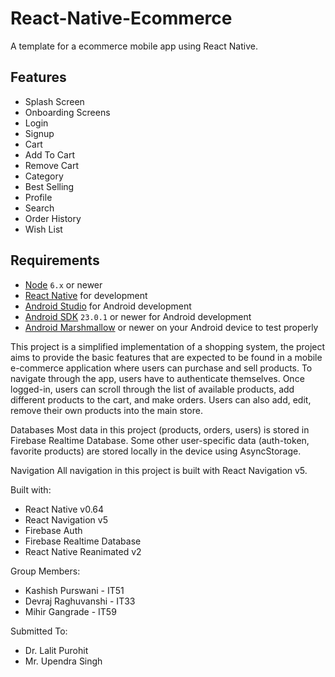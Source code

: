 # React-Native-Ecommerce

A template for a ecommerce mobile app using React Native.

## Features

- Splash Screen
- Onboarding Screens
- Login
- Signup
- Cart
- Add To Cart
- Remove Cart
- Category
- Best Selling
- Profile
- Search
- Order History
- Wish List

## Requirements

- [Node](https://nodejs.org) `6.x` or newer
- [React Native](http://facebook.github.io/react-native/docs/getting-started.html) for development
- [Android Studio](https://developer.android.com/studio/index.html) for Android development
- [Android SDK](https://developer.android.com/sdk/) `23.0.1` or newer for Android development
- [Android Marshmallow](https://www.android.com/versions/marshmallow-6-0/) or newer on your Android device to test properly

This project is a simplified implementation of a shopping system, the project aims to provide the basic features that are expected to be found in a mobile e-commerce application where users can purchase and sell products. To navigate through the app, users have to authenticate themselves. Once logged-in, users can scroll through the list of available products, add different products to the cart, and make orders. Users can also add, edit, remove their own products into the main store.

Databases
Most data in this project (products, orders, users) is stored in Firebase Realtime Database. Some other user-specific data (auth-token, favorite products) are stored locally in the device using AsyncStorage.

Navigation
All navigation in this project is built with React Navigation v5.

Built with:
- React Native v0.64
- React Navigation v5
- Firebase Auth
- Firebase Realtime Database
- React Native Reanimated v2

Group Members:
- Kashish Purswani - IT51
- Devraj Raghuvanshi - IT33
- Mihir Gangrade - IT59

Submitted To:
- Dr. Lalit Purohit
- Mr. Upendra Singh

